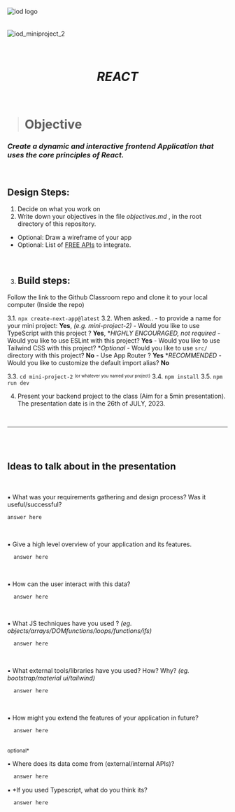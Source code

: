 </br></br></br>
![iod logo](https://x4w8f4y8.rocketcdn.me/wp-content/uploads/2020/05/iod_h_tp_white_c.png)
</br></br></br>
![iod_miniproject_2](https://i.ibb.co/GQrydxK/Screenshot-2023-06-07-at-8-41-59-PM.png)
</br></br></br>

<div align="center">

# *REACT*

</div>

</br>

> # Objective


### *Create a dynamic and interactive frontend Application that uses the core principles of React.*

<br>

## Design Steps:

1. Decide on what you work on
2. Write down your objectives in the file *objectives.md* , in the root directory of this repository.

- Optional: Draw a wireframe of your app
- Optional: List of [FREE APIs](https://docs.google.com/spreadsheets/d/15iDpjqyBkSse9wcN7vvQvORBvX8P_ivAjm-iKXp776Y/edit#gid=0) to integrate.

<br>

3. ## Build steps:

Follow the link to the Github Classroom repo and clone it to your local computer
(Inside the repo)

3.1. `npx create-next-app@latest`
3.2.  When asked..
       - to provide a name for your mini project: **Yes**, *(e.g. mini-project-2)*
       - Would you like to use TypeScript with this project ? **Yes**, **HIGHLY ENCOURAGED, not required*
       - Would you like to use ESLint with this project? **Yes**
       - Would you like to use Tailwind CSS with this project? **Optional*
       - Would you like to use `src/` directory with this project? **No**
       - Use App Router ? **Yes** **RECOMMENDED*
       - Would you like to customize the default import alias? **No**

3.3. `cd mini-project-2` <sup><sub>(or whatever you named your project)</sub></sup>
3.4. `npm install`
3.5. `npm run dev`

4. Present your backend project to the class (Aim for a 5min presentation). The presentation date is in the 26th of JULY, 2023.

<br>

<hr>

<br><br>

## Ideas to talk about in the presentation


<br/>

▪ What was your requirements gathering and design process? Was it useful/successful?
   ```md
   answer here
   ```

</br>

▪ Give a high level overview of your application and its features.
 ```md
   answer here
 ```


</br>

▪ How can the user interact with this data?
 ```md
   answer here
 ```

</br>

▪ What JS techniques have you used ?
*(eg. objects/arrays/DOMfunctions/loops/functions/ifs)*
 ```md
   answer here
```

</br>

▪ What external tools/libraries have you used? How? Why?
*(eg. bootstrap/material ui/tailwind)*
 ```md
   answer here
 ```

</br>

▪ How might you extend the features of your application in future?
 ```md
   answer here
 ```

 </br>

<div>
<sup>optional*</sup>
</div>

▪ Where does its data come from (external/internal APIs)?


 ```md
   answer here
 ```


▪ *If you used Typescript, what do you think its?


 ```md
   answer here
 ```

</br></br></br></br></br>



